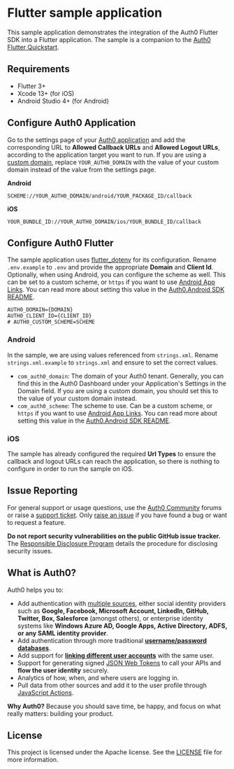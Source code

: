 # Flutter sample application

This sample application demonstrates the integration of the Auth0 Flutter SDK into a Flutter application. The sample is a companion to the [Auth0 Flutter Quickstart](https://auth0.com/docs/quickstart/native/flutter).


## Requirements

- Flutter 3+
- Xcode 13+ (for iOS)
- Android Studio 4+ (for Android)

## Configure Auth0 Application
Go to the settings page of your [Auth0 application](https://manage.auth0.com/#/applications/) and add the corresponding URL to **Allowed Callback URLs** and **Allowed Logout URLs**, according to the application target you want to run. If you are using a [custom domain](https://auth0.com/docs/customize/custom-domains), replace `YOUR_AUTH0_DOMAIN` with the value of your custom domain instead of the value from the settings page.

**Android**

```
SCHEME://YOUR_AUTH0_DOMAIN/android/YOUR_PACKAGE_ID/callback
```

**iOS**
```
YOUR_BUNDLE_ID://YOUR_AUTH0_DOMAIN/ios/YOUR_BUNDLE_ID/callback
```

## Configure Auth0 Flutter
The sample application uses [flutter_dotenv](https://pub.dev/packages/flutter_dotenv) for its configuration. Rename `.env.example` to `.env` and provide the appropriate **Domain** and **Client Id**. Optionally, when using Android, you can configure the scheme as well. This can be set to a custom scheme, or `https` if you want to use [Android App Links](https://auth0.com/docs/applications/enable-android-app-links). You can read more about setting this value in the [Auth0.Android SDK README](https://github.com/auth0/Auth0.Android#a-note-about-app-deep-linking).

```
AUTH0_DOMAIN={DOMAIN}
AUTH0_CLIENT_ID={CLIENT_ID}
# AUTH0_CUSTOM_SCHEME=SCHEME
```

### Android

In the sample, we are using values referenced from `strings.xml`. Rename `strings.xml.example` to `strings.xml` and ensure to set the correct values.

- `com_auth0_domain`: The domain of your Auth0 tenant. Generally, you can find this in the Auth0 Dashboard under your Application's Settings in the Domain field. If you are using a custom domain, you should set this to the value of your custom domain instead.
- `com_auth0_scheme`: The scheme to use. Can be a custom scheme, or `https` if you want to use [Android App Links](https://auth0.com/docs/applications/enable-android-app-links). You can read more about setting this value in the [Auth0.Android SDK README](https://github.com/auth0/Auth0.Android#a-note-about-app-deep-linking).

### iOS

The sample has already configured the required **Url Types**  to ensure the callback and logout URLs can reach the application, so there is nothing to configure in order to run the sample on iOS.

## Issue Reporting

For general support or usage questions, use the [Auth0 Community](https://community.auth0.com/tags/c/sdks/5/swift) forums or raise a [support ticket](https://support.auth0.com/). Only [raise an issue](https://github.com/auth0-samples/auth0-ios-swift-sample/issues) if you have found a bug or want to request a feature.

**Do not report security vulnerabilities on the public GitHub issue tracker.** The [Responsible Disclosure Program](https://auth0.com/responsible-disclosure-policy) details the procedure for disclosing security issues.

## What is Auth0?

Auth0 helps you to:

* Add authentication with [multiple sources](https://auth0.com/docs/authenticate/identity-providers), either social identity providers such as **Google, Facebook, Microsoft Account, LinkedIn, GitHub, Twitter, Box, Salesforce** (amongst others), or enterprise identity systems like **Windows Azure AD, Google Apps, Active Directory, ADFS, or any SAML identity provider**.
* Add authentication through more traditional **[username/password databases](https://auth0.com/docs/authenticate/database-connections/custom-db)**.
* Add support for **[linking different user accounts](https://auth0.com/docs/manage-users/user-accounts/user-account-linking)** with the same user.
* Support for generating signed [JSON Web Tokens](https://auth0.com/docs/secure/tokens/json-web-tokens) to call your APIs and **flow the user identity** securely.
* Analytics of how, when, and where users are logging in.
* Pull data from other sources and add it to the user profile through [JavaScript Actions](https://auth0.com/docs/customize/actions).

**Why Auth0?** Because you should save time, be happy, and focus on what really matters: building your product.

## License

This project is licensed under the Apache license. See the [LICENSE](../LICENSE) file for more information.